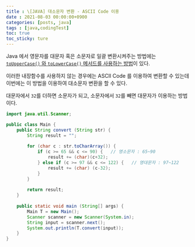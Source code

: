 ```yaml
---
title : \[JAVA] 대소문자 변환 - ASCII Code 이용
date : 2021-08-03 00:00:00+0900
categories: [posts, java]
tags : [java,codingTest]
toc: true
toc_sticky: ture
---
```


Java 에서 영문자를 대문자 혹은 소문자로 일괄 변환시켜주는 방법에는 [`toUpperCase()` 와 `toLowerCase()` 메서드를 사용하는 방법](/java-toUpperCase-toLowerCase)이 있다.   

이러한 내장함수를 사용하지 않는 경우에는 ASCII Code 를 이용하여 변환할 수 있는데 이번에는 이 방법을 이용하여 대소문자 변환을 할 수 있다.

대문자에서 `32`를 더하면 소문자가 되고, 소문자에서 `32`를 빼면 대문자가 이용하는 방법이다.

```java
import java.util.Scanner;

public class Main {
    public String convert (String str) {
        String result = "";
        
        for (char c : str.toCharArray()) {
            if (c >= 65 && c <= 90) {   // 영소문자 : 65~90
                result += (char)(c+32);
            } else if (c >= 97 && c <= 122) {   // 영대문자 : 97~122 
                result += (char) (c-32);
            }
        }
        
        return result;
    }
    
    public static void main (String[] args) {
        Main T = new Main();
        Scanner scanner = new Scanner(System.in);
        String input = scanner.next();
        System.out.println(T.convert(input));
    }
}
```
